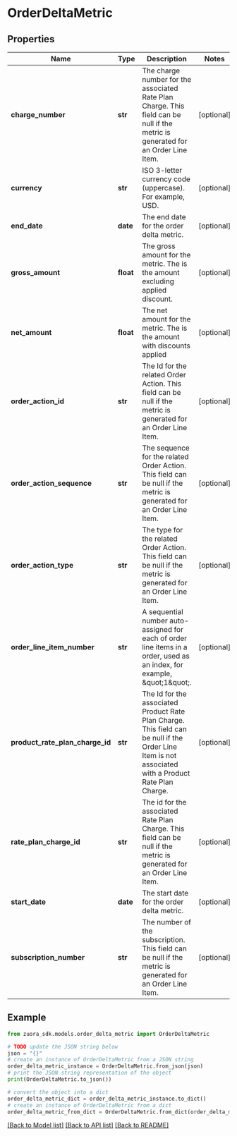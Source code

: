 # OrderDeltaMetric


## Properties

Name | Type | Description | Notes
------------ | ------------- | ------------- | -------------
**charge_number** | **str** | The charge number for the associated Rate Plan Charge. This field can be null if the metric is generated for an Order Line Item.  | [optional] 
**currency** | **str** | ISO 3-letter currency code (uppercase). For example, USD.  | [optional] 
**end_date** | **date** | The end date for the order delta metric.  | [optional] 
**gross_amount** | **float** | The gross amount for the metric. The is the amount excluding applied discount.  | [optional] 
**net_amount** | **float** | The net amount for the metric. The is the amount with discounts applied  | [optional] 
**order_action_id** | **str** | The Id for the related Order Action. This field can be null if the metric is generated for an Order Line Item.  | [optional] 
**order_action_sequence** | **str** | The sequence for the related Order Action. This field can be null if the metric is generated for an Order Line Item.  | [optional] 
**order_action_type** | **str** | The type for the related Order Action. This field can be null if the metric is generated for an Order Line Item.  | [optional] 
**order_line_item_number** | **str** | A sequential number auto-assigned for each of order line items in a order, used as an index, for example, \&quot;1\&quot;.  | [optional] 
**product_rate_plan_charge_id** | **str** | The Id for the associated Product Rate Plan Charge. This field can be null if the Order Line Item is not associated with a Product Rate Plan Charge. | [optional] 
**rate_plan_charge_id** | **str** | The id for the associated Rate Plan Charge. This field can be null if the metric is generated for an Order Line Item.  | [optional] 
**start_date** | **date** | The start date for the order delta metric.  | [optional] 
**subscription_number** | **str** | The number of the subscription. This field can be null if the metric is generated for an Order Line Item.  | [optional] 

## Example

```python
from zuora_sdk.models.order_delta_metric import OrderDeltaMetric

# TODO update the JSON string below
json = "{}"
# create an instance of OrderDeltaMetric from a JSON string
order_delta_metric_instance = OrderDeltaMetric.from_json(json)
# print the JSON string representation of the object
print(OrderDeltaMetric.to_json())

# convert the object into a dict
order_delta_metric_dict = order_delta_metric_instance.to_dict()
# create an instance of OrderDeltaMetric from a dict
order_delta_metric_from_dict = OrderDeltaMetric.from_dict(order_delta_metric_dict)
```
[[Back to Model list]](../README.md#documentation-for-models) [[Back to API list]](../README.md#documentation-for-api-endpoints) [[Back to README]](../README.md)


